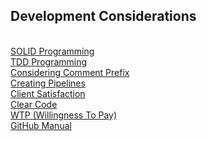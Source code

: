 ## Development Considerations

<br>
<a href="/solid.html">SOLID Programming</a>
<br>
<a href="/tdd.html">TDD Programming</a>
<br>
<a href="/prefix.html">Considering Comment Prefix</a>
<br>
<a href="/pipeline.html">Creating Pipelines</a>
<br>
<a href="/client.html">Client Satisfaction</a>
<br>
<a href="/clear.html">Clear Code</a>
<br>
<a href="/wtp.html">WTP (Willingness To Pay)</a>
<br>
<a href="/github.html">GitHub Manual</a>
<br>
